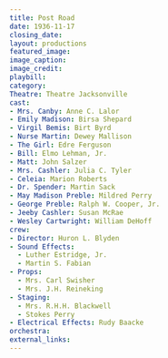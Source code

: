 ```yaml
---
title: Post Road
date: 1936-11-17
closing_date:
layout: productions
featured_image:
image_caption:
image_credit:
playbill:
category:
Theatre: Theatre Jacksonville
cast:
- Mrs. Canby: Anne C. Lalor
- Emily Madison: Birsa Shepard
- Virgil Bemis: Birt Byrd
- Nurse Martin: Dewey Mallison
- The Girl: Edre Ferguson
- Bill: Elmo Lehman, Jr.
- Matt: John Salzer
- Mrs. Cashler: Julia C. Tyler
- Celeia: Marion Roberts
- Dr. Spender: Martin Sack
- May Madison Preble: Mildred Perry
- George Preble: Ralph W. Cooper, Jr.
- Jeeby Cashler: Susan McRae
- Wesley Cartwright: William DeHoff
crew:
- Director: Huron L. Blyden
- Sound Effects:
  - Luther Estridge, Jr.
  - Martin S. Fabian
- Props:
  - Mrs. Carl Swisher
  - Mrs. J.H. Reineking
- Staging:
  - Mrs. R.H.H. Blackwell
  - Stokes Perry
- Electrical Effects: Rudy Baacke
orchestra:
external_links:
---
```


